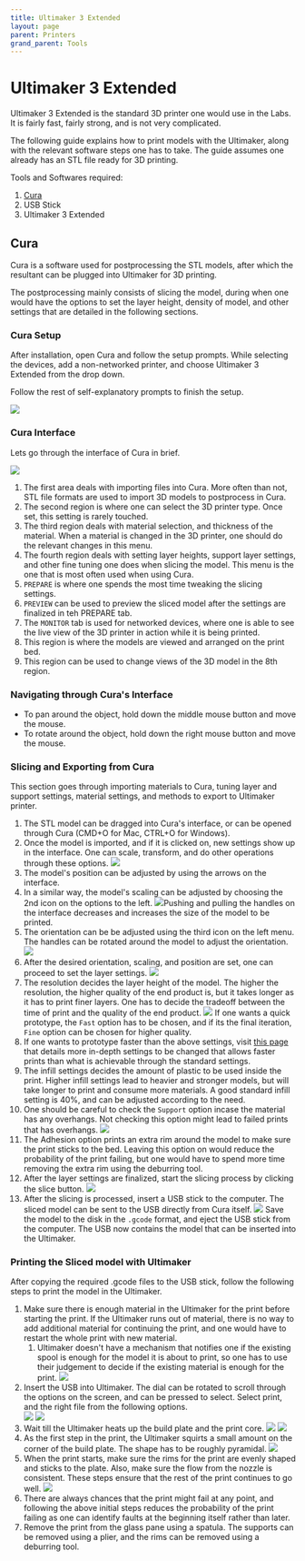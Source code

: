 ```yaml
---
title: Ultimaker 3 Extended
layout: page
parent: Printers
grand_parent: Tools
---
```


# Ultimaker 3 Extended

Ultimaker 3 Extended is the standard 3D printer one would use in the Labs. It is fairly fast, fairly strong, and is not very complicated.

The following guide explains how to print models with the Ultimaker, along with the relevant software steps one has to take. The guide assumes one already has an STL file ready for 3D printing.

Tools and Softwares required:

1.  [Cura](https://ultimaker.com/software/ultimaker-cura)
2.  USB Stick
3.  Ultimaker 3 Extended

## Cura

Cura is a software used for postprocessing the STL models, after which the resultant can be plugged into Ultimaker for 3D printing.

The postprocessing mainly consists of slicing the model, during when one would have the options to set the layer height, density of model, and other settings that are detailed in the following sections.

### Cura Setup

After installation, open Cura and follow the setup prompts. While selecting the devices, add a non-networked printer, and choose Ultimaker 3 Extended from the drop down.

Follow the rest of self-explanatory prompts to finish the setup.

![](../../assets/images/Ultimaker3_Guide/CuraSetup.png)

### Cura Interface

Lets go through the interface of Cura in brief.

![](../../assets/images/Ultimaker3_Guide/CuraHome.png)

1. The first area deals with importing files into Cura. More often than not, STL file formats are used to import 3D models to postprocess in Cura.
2. The second region is where one can select the 3D printer type. Once set, this setting is rarely touched.
3. The third region deals with material selection, and thickness of the material. When a material is changed in the 3D printer, one should do the relevant changes in this menu.
4. The fourth region deals with setting layer heights, support layer settings, and other fine tuning one does when slicing the model. This menu is the one that is most often used when using Cura.
5. `PREPARE` is where one spends the most time tweaking the slicing settings.
6. `PREVIEW` can be used to preview the sliced model after the settings are finalized in teh PREPARE tab.
7. The `MONITOR` tab is used for networked devices, where one is able to see the live view of the 3D printer in action while it is being printed.
8. This region is where the models are viewed and arranged on the print bed.
9. This region can be used to change views of the 3D model in the 8th region.

### Navigating through Cura's Interface

-   To pan around the object, hold down the middle mouse button and move the mouse.
-   To rotate around the object, hold down the right mouse button and move the mouse.

### Slicing and Exporting from Cura

This section goes through importing materials to Cura, tuning layer and support settings, material settings, and methods to export to Ultimaker printer.

1. The STL model can be dragged into Cura's interface, or can be opened through Cura (CMD+O for Mac, CTRL+O for Windows).
2. Once the model is imported, and if it is clicked on, new settings show up in the interface. One can scale, transform, and do other operations through these options. ![](../../assets/images/Ultimaker3_Guide/ModelImport.png)
3. The model's position can be adjusted by using the arrows on the interface.
4. In a similar way, the model's scaling can be adjusted by choosing the 2nd icon on the options to the left. ![](../../assets/images/Ultimaker3_Guide/Scaling.png)Pushing and pulling the handles on the interface decreases and increases the size of the model to be printed.
5. The orientation can be be adjusted using the third icon on the left menu. The handles can be rotated around the model to adjust the orientation. ![](../../assets/images/Ultimaker3_Guide/Orientation.png)
6. After the desired orientation, scaling, and position are set, one can proceed to set the layer settings. ![](../../assets/images/Ultimaker3_Guide/LayerSettings.png)
7. The resolution decides the layer height of the model. The higher the resolution, the higher quality of the end product is, but it takes longer as it has to print finer layers. One has to decide the tradeoff between the time of print and the quality of the end product. ![](../../assets/images/Ultimaker3_Guide/LayerResolution.png) If one wants a quick prototype, the `Fast` option has to be chosen, and if its the final iteration, `Fine` option can be chosen for higher quality.
8. If one wants to prototype faster than the above settings, visit [this page](../../how_to/print_faster.md) that details more in-depth settings to be changed that allows faster prints than what is achievable through the standard settings.
9. The infill settings decides the amount of plastic to be used inside the print. Higher infill settings lead to heavier and stronger models, but will take longer to print and consume more materials. A good standard infill setting is 40%, and can be adjusted according to the need.
10. One should be careful to check the `Support` option incase the material has any overhangs. Not checking this option might lead to failed prints that has overhangs. ![](../../assets/images/Ultimaker3_Guide/Support.png)
11. The Adhesion option prints an extra rim around the model to make sure the print sticks to the bed. Leaving this option on would reduce the probability of the print failing, but one would have to spend more time removing the extra rim using the deburring tool.
12. After the layer settings are finalized, start the slicing process by clicking the slice button. ![](../../assets/images/Ultimaker3_Guide/slicing.png)
13. After the slicing is processed, insert a USB stick to the computer. The sliced model can be sent to the USB directly from Cura itself. ![](../../assets/images/Ultimaker3_Guide/savetodisk.png) Save the model to the disk in the `.gcode` format, and eject the USB stick from the computer. The USB now contains the model that can be inserted into the Ultimaker.

### Printing the Sliced model with Ultimaker

After copying the required .gcode files to the USB stick, follow the following steps to print the model in the Ultimaker.

1. Make sure there is enough material in the Ultimaker for the print before starting the print. If the Ultimaker runs out of material, there is no way to add additional material for continuing the print, and one would have to restart the whole print with new material.
    1. Ultimaker doesn't have a mechanism that notifies one if the existing spool is enough for the model it is about to print, so one has to use their judgement to decide if the existing material is enough for the print.
       ![](../../assets/images/Ultimaker3_Guide/spoolcheck.jpg)
2. Insert the USB into Ultimaker. The dial can be rotated to scroll through the options on the screen, and can be pressed to select. Select print, and the right file from the following options.  
   ![](../../assets/images/Ultimaker3_Guide/selectprint.jpg)
   ![](../../assets/images/Ultimaker3_Guide/selectmodeltoprint.jpg)
3. Wait till the Ultimaker heats up the build plate and the print core.
   ![](../../assets/images/Ultimaker3_Guide/heatbuildplate.jpg)
   ![](../../assets/images/Ultimaker3_Guide/heatprintcore.jpg)
4. As the first step in the print, the Ultimaker squirts a small amount on the corner of the build plate. The shape has to be roughly pyramidal.
   ![](../../assets/images/Ultimaker3_Guide/initsquirt.jpg)
5. When the print starts, make sure the rims for the print are evenly shaped and sticks to the plate. Also, make sure the flow from the nozzle is consistent. These steps ensure that the rest of the print continues to go well.
   ![](../../assets/images/Ultimaker3_Guide/initprint.jpg)
6. There are always chances that the print might fail at any point, and following the above initial steps reduces the probability of the print failing as one can identify faults at the beginning itself rather than later.
7. Remove the print from the glass pane using a spatula. The supports can be removed using a plier, and the rims can be removed using a deburring tool.
